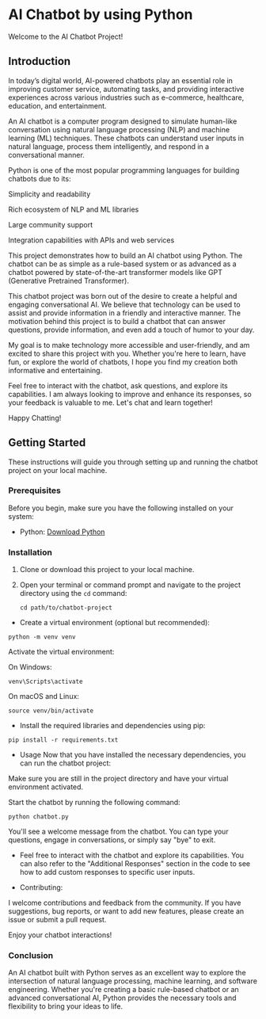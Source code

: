# AI Chatbot by using Python

Welcome to the AI Chatbot Project! 

## Introduction

In today’s digital world, AI-powered chatbots play an essential role in improving customer service, automating tasks, and providing interactive experiences across various industries such as e-commerce, healthcare, education, and entertainment.

An AI chatbot is a computer program designed to simulate human-like conversation using natural language processing (NLP) and machine learning (ML) techniques. These chatbots can understand user inputs in natural language, process them intelligently, and respond in a conversational manner.

Python is one of the most popular programming languages for building chatbots due to its:

Simplicity and readability

Rich ecosystem of NLP and ML libraries

Large community support

Integration capabilities with APIs and web services

This project demonstrates how to build an AI chatbot using Python. The chatbot can be as simple as a rule-based system or as advanced as a chatbot powered by state-of-the-art transformer models like GPT (Generative Pretrained Transformer).


This chatbot project was born out of the desire to create a helpful and engaging conversational AI. We believe that technology can be used to assist and provide information in a friendly and interactive manner. The motivation behind this project is to build a chatbot that can answer questions, provide information, and even add a touch of humor to your day.

My goal is to make technology more accessible and user-friendly, and am excited to share this project with you. Whether you're here to learn, have fun, or explore the world of chatbots, I hope you find my creation both informative and entertaining.

Feel free to interact with the chatbot, ask questions, and explore its capabilities. I am always looking to improve and enhance its responses, so your feedback is valuable to me.
Let's chat and learn together!

Happy Chatting!

## Getting Started

These instructions will guide you through setting up and running the chatbot project on your local machine.

### Prerequisites

Before you begin, make sure you have the following installed on your system:

- Python: [Download Python](https://www.python.org/downloads/)

### Installation

1. Clone or download this project to your local machine.

2. Open your terminal or command prompt and navigate to the project directory using the `cd` command:

   ```shell
   cd path/to/chatbot-project
* Create a virtual environment (optional but recommended):

```
python -m venv venv
```

Activate the virtual environment:

On Windows:
```
venv\Scripts\activate
```
On macOS and Linux:

```
source venv/bin/activate
```

* Install the required libraries and dependencies using pip:

```
pip install -r requirements.txt
```
* Usage
Now that you have installed the necessary dependencies, you can run the chatbot project:

Make sure you are still in the project directory and have your virtual environment activated.

Start the chatbot by running the following command:

```
python chatbot.py
```
You'll see a welcome message from the chatbot. You can type your questions, engage in conversations, or simply say "bye" to exit.

* Feel free to interact with the chatbot and explore its capabilities. You can also refer to the "Additional Responses" section in the code to see how to add custom responses to specific user inputs.

* Contributing: 

I welcome contributions and feedback from the community. If you have suggestions, bug reports, or want to add new features, please create an issue or submit a pull request.

Enjoy your chatbot interactions!

### Conclusion

An AI chatbot built with Python serves as an excellent way to explore the intersection of natural language processing, machine learning, and software engineering. Whether you're creating a basic rule-based chatbot or an advanced conversational AI, Python provides the necessary tools and flexibility to bring your ideas to life.



